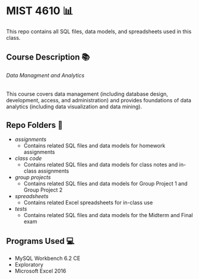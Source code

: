# MIST 4610 :bar_chart:
This repo contains all SQL files, data models, and spreadsheets used in this class.
## Course Description :books:
###### Data Managment and Analytics
This course covers data management (including database design, development, access, and administration) and provides foundations of data analytics (including data visualization and data mining).
## Repo Folders :file_folder:
- *assignments*
  - Contains related SQL files and data models for homework assignments
- *class code*
  - Contains related SQL files and data models for class notes and in-class assignments
- *group projects*
  - Contains related SQL files and data models for Group Project 1 and Group Project 2
- *spreadsheets*
  - Contains related Excel spreadsheets for in-class use
- *tests*
  - Contains related SQL files and data models for the Midterm and Final exam
## Programs Used :computer:
- MySQL Workbench 6.2 CE
- Exploratory
- Microsoft Excel 2016
